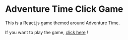 # Adventure Time Click Game

This is a React.js game themed around Adventure Time.

If you want to play the game, [click here](https://adventuretimeclick.herokuapp.com/) !
